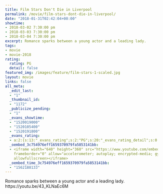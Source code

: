 ```yaml
---
title: Film Stars Don't Die in Liverpool
permalink: /movie/film-stars-dont-die-in-liverpool/
date: "2018-01-31T02:42:04+00:00"
showtime:
- 2018-03-02 7:30:00 pm
- 2018-03-03 7:30:00 pm
- 2018-03-04 7:30:00 pm
excerpt: Romance sparks between a young actor and a leading lady.
tags:
- movie
- movie-2018
rating:
  rating: PG
  detail: false
featured_img: /images/feature/film-stars-1-scaled.jpg
layout: movie
links: false
all_meta:
  _edit_last:
  - "1"
  _thumbnail_id:
  - "1172"
  _publicize_pending:
  - "1"
  _evans_showtime:
  - "1520019000"
  - "1520105400"
  - "1520191800"
  _evans_rating:
  - a:2:{s:13:"_evans_rating";s:2:"PG";s:20:"_evans_rating_detail";s:0:"";}
  _oembed_3c754976eff1659370979fa5853141bb:
  - <iframe width="640" height="360" src="https://www.youtube.com/embed/43_KLNaEc6M?feature=oembed"
    frameborder="0" allow="accelerometer; autoplay; encrypted-media; gyroscope; picture-in-picture"
    allowfullscreen></iframe>
  _oembed_time_3c754976eff1659370979fa5853141bb:
  - "1562188133"
---
```


<div class="overview" dir="auto">Romance sparks between a young actor and a leading lady. https://youtu.be/43_KLNaEc6M </div>
